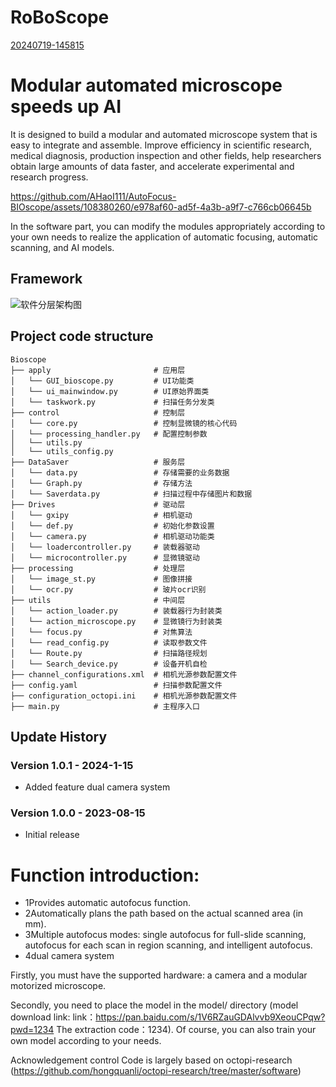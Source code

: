 # RoBoScope
[20240719-145815](https://github.com/user-attachments/assets/89fec310-e673-4661-8866-6bc97346beed)


# Modular automated microscope speeds up AI

It is designed to build a modular and automated microscope system that is easy to integrate and assemble. Improve efficiency in scientific research, medical diagnosis, production inspection and other fields, help researchers obtain large amounts of data faster, and accelerate experimental and research progress.

https://github.com/AHaoI111/AutoFocus-BIOscope/assets/108380260/e978af60-ad5f-4a3b-a9f7-c766cb06645b


In the software part, you can modify the modules appropriately according to your own needs to realize the application of automatic focusing, automatic scanning, and AI models.

## Framework
![软件分层架构图](https://github.com/user-attachments/assets/1ba30ee2-fb81-40a6-ac0d-ae4441ef52e7)



## Project code structure

```
Bioscope
├── apply                       # 应用层
│   └── GUI_bioscope.py         # UI功能类
│   └── ui_mainwindow.py        # UI原始界面类
│   └── taskwork.py             # 扫描任务分发类
├── control                     # 控制层
│   └── core.py                 # 控制显微镜的核心代码
│   └── processing_handler.py   # 配置控制参数
│   └── utils.py               
│   └── utils_config.py         
├── DataSaver                   # 服务层
│   └── data.py                 # 存储需要的业务数据
│   └── Graph.py                # 存储方法
│   └── Saverdata.py            # 扫描过程中存储图片和数据
├── Drives                      # 驱动层
│   └── gxipy                   # 相机驱动
│   └── def.py                  # 初始化参数设置
│   └── camera.py               # 相机驱动功能类
│   └── loadercontroller.py     # 装载器驱动
│   └── microcontroller.py      # 显微镜驱动
├── processing                  # 处理层
│   └── image_st.py             # 图像拼接
│   └── ocr.py                  # 玻片ocr识别
├── utils                       # 中间层
│   └── action_loader.py        # 装载器行为封装类
│   └── action_microscope.py    # 显微镜行为封装类
│   └── focus.py                # 对焦算法
│   └── read_config.py          # 读取参数文件
│   └── Route.py                # 扫描路径规划
│   └── Search_device.py        # 设备开机自检
├── channel_configurations.xml  # 相机光源参数配置文件
├── config.yaml                 # 扫描参数配置文件
├── configuration_octopi.ini    # 相机光源参数配置文件
├── main.py                     # 主程序入口
```


## Update History



### Version 1.0.1 - 2024-1-15
- Added feature dual camera system

### Version 1.0.0 - 2023-08-15
- Initial release


# Function introduction:

- 1Provides automatic autofocus function.
- 2Automatically plans the path based on the actual scanned area (in mm).
- 3Multiple autofocus modes: single autofocus for full-slide scanning, autofocus for each scan in region scanning, and intelligent autofocus.
- 4dual camera system


Firstly, you must have the supported hardware: a camera and a modular motorized microscope. 

Secondly, you need to place the model in the model/ directory (model download link: link：https://pan.baidu.com/s/1V6RZauGDAlvvb9XeouCPqw?pwd=1234 
The extraction code：1234). 
Of course, you can also train your own model according to your needs.


Acknowledgement
control Code is largely based on octopi-research (https://github.com/hongquanli/octopi-research/tree/master/software)
